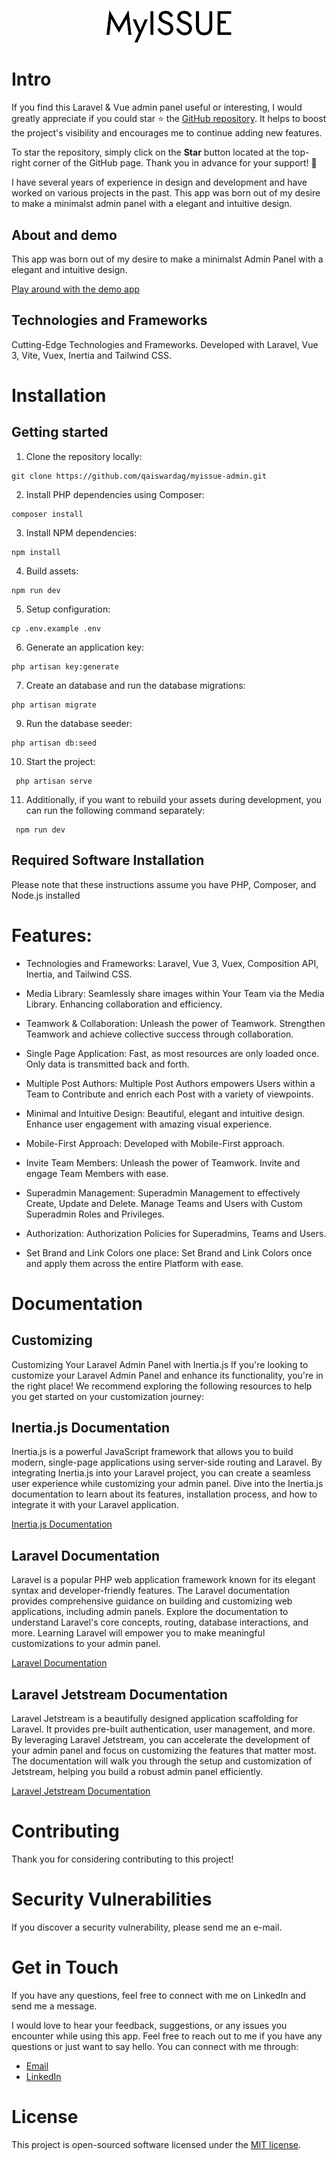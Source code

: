 <p align="center" dir="auto">
<img width="200" style="max-width: 100%;" src="public/logo/logo-myissue.svg" alt="Logo">
</p>

# Intro

If you find this Laravel & Vue admin panel useful or interesting, I would greatly appreciate if you could star ⭐ the [GitHub repository](https://github.com/qaiswardag/myissue-admin). It helps to boost the project's visibility and encourages me to continue adding new features.

To star the repository, simply click on the **Star** button located at the top-right corner of the GitHub page. Thank you in advance for your support! 🙌

I have several years of experience in design and development and have worked on various projects in the past. This app was born out of my desire to make a minimalst admin panel with a elegant and intuitive design.

## About and demo

This app was born out of my desire to make a minimalst Admin Panel with a elegant and intuitive design.

[Play around with the demo app](https://www.admin.myissue.io)

## Technologies and Frameworks

Cutting-Edge Technologies and Frameworks. Developed with Laravel, Vue 3, Vite, Vuex, Inertia and Tailwind CSS.

# Installation

## Getting started

1. Clone the repository locally:

```
git clone https://github.com/qaiswardag/myissue-admin.git
```

2. Install PHP dependencies using Composer:

```
composer install
```

3. Install NPM dependencies:

```
npm install
```

4. Build assets:

```
npm run dev
```

5. Setup configuration:

```
cp .env.example .env
```

6. Generate an application key:

```
php artisan key:generate
```

7. Create an database and run the database migrations:

```
php artisan migrate
```

9. Run the database seeder:

```
php artisan db:seed
```

10. Start the project:

```
 php artisan serve
```

11. Additionally, if you want to rebuild your assets during development, you can run the following command separately:

```
 npm run dev
```

## Required Software Installation

Please note that these instructions assume you have PHP, Composer, and Node.js installed

# Features:

-   Technologies and Frameworks: Laravel, Vue 3, Vuex, Composition API, Inertia, and Tailwind CSS.

-   Media Library: Seamlessly share images within Your Team via the Media Library. Enhancing collaboration and efficiency.

-   Teamwork & Collaboration: Unleash the power of Teamwork. Strengthen Teamwork and achieve collective success through collaboration.

-   Single Page Application: Fast, as most resources are only loaded once. Only data is transmitted back and forth.

-   Multiple Post Authors: Multiple Post Authors empowers Users within a Team to Contribute and enrich each Post with a variety of viewpoints.

-   Minimal and Intuitive Design: Beautiful, elegant and intuitive design. Enhance user engagement with amazing visual experience.

-   Mobile-First Approach: Developed with Mobile-First approach.

-   Invite Team Members: Unleash the power of Teamwork. Invite and engage Team Members with ease.

-   Superadmin Management: Superadmin Management to effectively Create, Update and Delete. Manage Teams and Users with Custom Superadmin Roles and Privileges.

-   Authorization: Authorization Policies for Superadmins, Teams and Users.

-   Set Brand and Link Colors one place: Set Brand and Link Colors once and apply them across the entire Platform with ease.

# Documentation

## Customizing

Customizing Your Laravel Admin Panel with Inertia.js
If you're looking to customize your Laravel Admin Panel and enhance its functionality, you're in the right place! We recommend exploring the following resources to help you get started on your customization journey:

## Inertia.js Documentation

Inertia.js is a powerful JavaScript framework that allows you to build modern, single-page applications using server-side routing and Laravel. By integrating Inertia.js into your Laravel project, you can create a seamless user experience while customizing your admin panel. Dive into the Inertia.js documentation to learn about its features, installation process, and how to integrate it with your Laravel application.

[Inertia.js Documentation](https://inertiajs.com/)

## Laravel Documentation

Laravel is a popular PHP web application framework known for its elegant syntax and developer-friendly features. The Laravel documentation provides comprehensive guidance on building and customizing web applications, including admin panels. Explore the documentation to understand Laravel's core concepts, routing, database interactions, and more. Learning Laravel will empower you to make meaningful customizations to your admin panel.

[Laravel Documentation](https://laravel.com/docs/10.x)

## Laravel Jetstream Documentation

Laravel Jetstream is a beautifully designed application scaffolding for Laravel. It provides pre-built authentication, user management, and more. By leveraging Laravel Jetstream, you can accelerate the development of your admin panel and focus on customizing the features that matter most. The documentation will walk you through the setup and customization of Jetstream, helping you build a robust admin panel efficiently.

[Laravel Jetstream Documentation](https://jetstream.laravel.com/introduction.html)

# Contributing

Thank you for considering contributing to this project!

# Security Vulnerabilities

If you discover a security vulnerability, please send me an e-mail.

# Get in Touch

If you have any questions, feel free to connect with me on LinkedIn and send me a message.

I would love to hear your feedback, suggestions, or any issues you encounter while using this app. Feel free to reach out to me if you have any questions or just want to say hello. You can connect with me through:

-   [Email](mailto:qais.wardag@outlook.com)
-   [LinkedIn](https://www.linkedin.com/in/qaiswardag)

# License

This project is open-sourced software licensed under the [MIT license](https://opensource.org/licenses/MIT).
